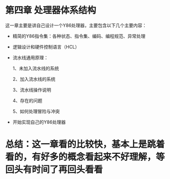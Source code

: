 # **第四章 处理器体系结构** #

这一章主要是讲自己设计一个Y86处理器，主要包含以下几个主要内容：

* 精简的Y86指令集：各种状态、指令集、编码、编程规范、异常处理

* 逻辑设计和硬件控制语言（HCL）

* 流水线通用原理：

	1、未加入流水线的系统

	2、加入流水线的系统

	3、流水线操作说明

	4、存在的问题

	5、如何处理冒险与冲突

* 开始实现自己的Y86处理器

# 总结：这一章看的比较快，基本上是跳着看的，有好多的概念看起来不好理解，等回头有时间了再回头看看 #